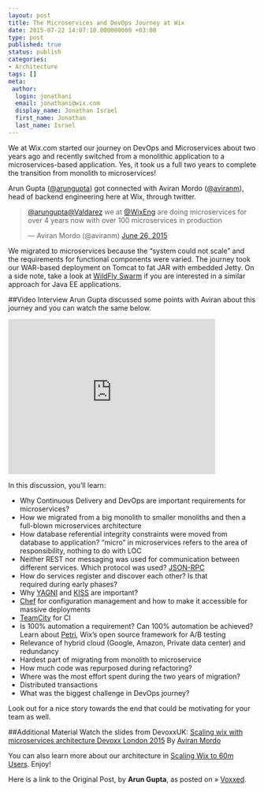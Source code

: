 ```yaml
---
layout: post
title: The Microservices and DevOps Journey at Wix
date: 2015-07-22 14:07:18.000000000 +03:00
type: post
published: true
status: publish
categories:
- Architecture
tags: []
meta:
 author:
  login: jonathani
  email: jonathani@wix.com
  display_name: Jonathan Israel
  first_name: Jonathan
  last_name: Israel
---
```

We at Wix.com started our journey on DevOps and Microservices about two years ago and recently switched from a monolithic application to a microservices-based application. Yes, it took us a full two years to complete the transition from monolith to microservices!

Arun Gupta ([@arungupta](https://twitter.com/arungupta)) got connected with Aviran Mordo ([@aviranm](https://twitter.com/aviranm)), head of backend engineering here at Wix, through twitter.

<blockquote class="twitter-tweet" lang="en">
<p dir="ltr" lang="en"><a href="https://twitter.com/arungupta">@arungupta</a><a href="https://twitter.com/Valdarez">@Valdarez</a> we at <a href="https://twitter.com/WixEng">@WixEng</a> are doing microservices for over 4 years now with over 100 microservices in production</p>
— Aviran Mordo (@aviranm) <a href="https://twitter.com/aviranm/status/614442579535343617">June 26, 2015</a></blockquote>

We migrated to microservices because the “system could not scale” and the requirements for functional components were varied. The journey took our WAR-based deployment on Tomcat to fat JAR with embedded Jetty. On a side note, take a look at [WildFly Swarm](http://wildfly-swarm.io/) if you are interested in a similar approach for Java EE applications.

##Video Interview
Arun Gupta discussed some points with Aviran about this journey and you can watch the same below.

<iframe width="420" height="315" src="https://www.youtube.com/embed/P_xZ99ODwIU" frameborder="0" allowfullscreen></iframe>

In this discussion, you’ll learn:

* Why Continuous Delivery and DevOps are important requirements for microservices?
* How we migrated from a big monolith to smaller monoliths and then a full-blown microservices architecture
* How database referential integrity constraints were moved from database to application?
“micro” in microservices refers to the area of responsibility, nothing to do with LOC
* Neither REST nor messaging was used for communication between different services. Which protocol was used? [JSON-RPC](http://json-rpc.org/)
* How do services register and discover each other? Is that required during early phases?
* Why [YAGNI](https://en.wikipedia.org/wiki/You_aren%27t_gonna_need_it) and [KISS](https://en.wikipedia.org/wiki/KISS_principle) are important?
* [Chef](https://www.chef.io/) for configuration management and how to make it accessible for massive deployments
* [TeamCity](https://www.jetbrains.com/teamcity/) for CI
* Is 100% automation a requirement? Can 100% automation be achieved? Learn about [Petri](http://wix.github.io/petri/), Wix’s open source framework for A/B testing
* Relevance of hybrid cloud (Google, Amazon, Private data center) and redundancy
* Hardest part of migrating from monolith to microservice
* How much code was repurposed during refactoring?
* Where was the most effort spent during the two years of migration?
* Distributed transactions
* What was the biggest challenge in DevOps journey?

Look out for a nice story towards the end that could be motivating for your team as well.

##Additional Material
Watch the slides from DevoxxUK:
[Scaling wix with microservices architecture Devoxx London 2015](http://www.slideshare.net/aviranwix/scaling-wix-with-microservices-architecture-devoxx2015) By [Aviran Mordo](http://www.slideshare.net/aviranwix)

You can also learn more about our architecture in [Scaling Wix to 60m Users](http://stackshare.io/wix/scaling-wix-to-60m-users-from-monolith-to-microservices).
Enjoy!

Here is a link to the Original Post, by **Arun Gupta**, as posted on &raquo; [Voxxed](https://www.voxxed.com/blog/2015/07/microservices-and-devops-journey-at-wix/).
